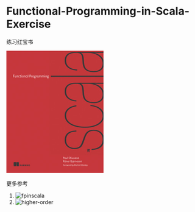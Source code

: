 # Functional-Programming-in-Scala-Exercise
练习红宝书

![book img](./res/book.png)


更多参考
1. ![fpinscala](https://github.com/fpinscala/fpinscala)
2. ![higher-order](http://blog.higher-order.com/)